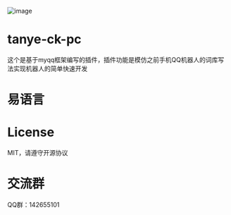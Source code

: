 ![image](http://q2.qlogo.cn/headimg_dl?dst_uin=2046893478&spec=100)
# tanye-ck-pc
这个是基于myqq框架编写的插件，插件功能是模仿之前手机QQ机器人的词库写法实现机器人的简单快速开发
# 易语言
# License
MIT，请遵守开源协议
# 交流群
QQ群：142655101

